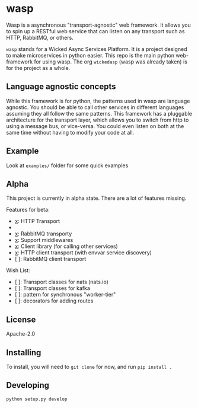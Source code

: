 # wasp

Wasp is a asynchronous "transport-agnostic" web framework.
It allows you to spin up a RESTful web service that can listen on any transport
such as HTTP, RabbitMQ, or others.

`wasp` stands for a Wicked Async Services Platform.
It is a project designed to make microservices in python easier. 
This repo is the main python web-framework for using wasp.
The org `wickedasp` (wasp was already taken) is for the project as a whole.

## Language agnostic concepts
While this framework is for python, the patterns used in wasp are language
agnostic. You should be able to call other services in different languages
assuming they all follow the same patterns. This framework has a pluggable
architecture for the transport layer, which allows you to switch from
http to using a message bus, or vice-versa. You could even listen on both
at the same time without having to modify your code at all.

## Example
Look at `examples/` folder for some quick examples

## Alpha
This project is currently in alpha state. 
There are a lot of features missing.

Features for beta:
- [x]: HTTP Transport
- [x]: Routing
- [x]: RabbitMQ transporty
- [x]: Support middlewares
- [x]: Client library (for calling other services)
- [x]: HTTP client transport (with envvar service discovery)
- [ ]: RabbitMQ client transport
 
Wish List:
- [ ]: Transport classes for nats (nats.io)
- [ ]: Transport classes for kafka
- [ ]: pattern for synchronous "worker-tier"
- [ ]: decorators for adding routes

## License
Apache-2.0

## Installing
To install, you will need to `git clone` for now, and run `pip install .`

## Developing
`python setup.py develop`
